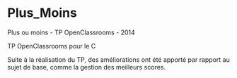 # Plus_Moins
Plus ou moins - TP OpenClassrooms - 2014

TP OpenClassrooms pour le C

Suite à la réalisation du TP, des améliorations ont été apporté par rapport au sujet de base, comme la gestion des meilleurs scores.
